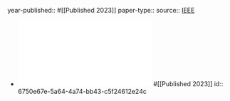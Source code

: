 year-published:: #[[Published 2023]] 
paper-type:: 
source:: [IEEE](https://ieeexplore.ieee.org/document/10319073)

- ![Precise Wireless Camera Localization Leveraging Traffic-Aided Spatial Analysis](../assets/Precise_Wireless_Camera_Localization_Leveraging_Traffic-Aided_Spatial_Analysis_1733348492205_0.pdf) #[[Published 2023]]
  id:: 6750e67e-5a64-4a74-bb43-c5f24612e24c